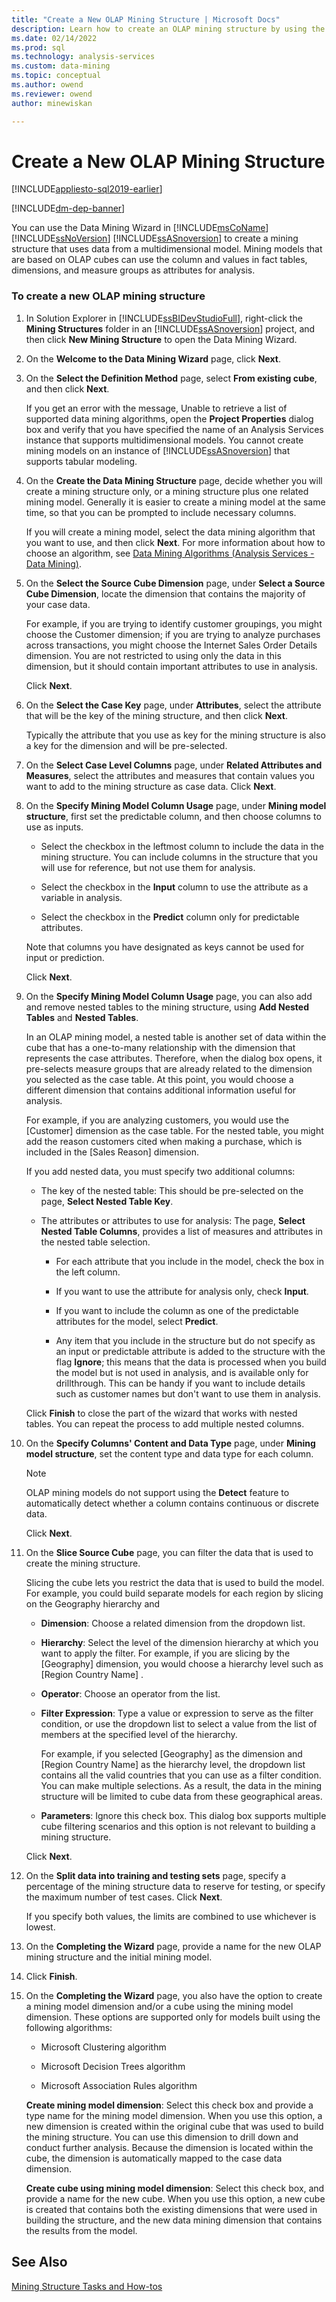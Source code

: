 ```yaml
---
title: "Create a New OLAP Mining Structure | Microsoft Docs"
description: Learn how to create an OLAP mining structure by using the Data Mining Wizard in Microsoft SQL Server Analysis Services.
ms.date: 02/14/2022
ms.prod: sql
ms.technology: analysis-services
ms.custom: data-mining
ms.topic: conceptual
ms.author: owend
ms.reviewer: owend
author: minewiskan

---
```

# Create a New OLAP Mining Structure
[!INCLUDE[appliesto-sql2019-earlier](../includes/appliesto-sql2019-earlier.md)]

[!INCLUDE[dm-dep-banner](../includes/dm-dep-banner.md)]

  You can use the Data Mining Wizard in [!INCLUDE[msCoName](../includes/msconame-md.md)] [!INCLUDE[ssNoVersion](../includes/ssnoversion-md.md)] [!INCLUDE[ssASnoversion](../includes/ssasnoversion-md.md)] to create a mining structure that uses data from a multidimensional model. Mining models that are based on OLAP cubes can use the column and values in fact tables, dimensions, and measure groups as attributes for analysis.  
  
### To create a new OLAP mining structure  
  
1.  In Solution Explorer in [!INCLUDE[ssBIDevStudioFull](../includes/ssbidevstudiofull-md.md)], right-click the **Mining Structures** folder in an [!INCLUDE[ssASnoversion](../includes/ssasnoversion-md.md)] project, and then click **New Mining Structure** to open the Data Mining Wizard.  
  
2.  On the **Welcome to the Data Mining Wizard** page, click **Next**.  
  
3.  On the **Select the Definition Method** page, select **From existing cube**, and then click **Next**.  
  
     If you get an error with the message, Unable to retrieve a list of supported data mining algorithms, open the **Project Properties** dialog box and verify that you have specified the name of an Analysis Services instance that supports multidimensional models. You cannot create mining models on an instance of [!INCLUDE[ssASnoversion](../includes/ssasnoversion-md.md)] that supports tabular modeling.  
  
4.  On the **Create the Data Mining Structure** page, decide whether you will create a mining structure only, or a mining structure plus one related mining model. Generally it is easier to create a mining model at the same time, so that you can be prompted to include necessary columns.  
  
     If you will create a mining model, select the data mining algorithm that you want to use, and then click **Next**. For more information about how to choose an algorithm, see [Data Mining Algorithms &#40;Analysis Services - Data Mining&#41;](../../analysis-services/data-mining/data-mining-algorithms-analysis-services-data-mining.md).  
  
5.  On the **Select the Source Cube Dimension** page, under **Select a Source Cube Dimension**, locate the dimension that contains the majority of your case data.  
  
     For example, if you are trying to identify customer groupings, you might choose the Customer dimension; if you are trying to analyze purchases across transactions, you might choose the Internet Sales Order Details dimension. You are not restricted to using only the data in this dimension, but it should contain important attributes to use in analysis.  
  
     Click **Next**.  
  
6.  On the **Select the Case Key** page, under **Attributes**, select the attribute that will be the key of the mining structure, and then click **Next**.  
  
     Typically the attribute that you use as key for the mining structure is also a key for the dimension and will be pre-selected.  
  
7.  On the **Select Case Level Columns** page, under **Related Attributes and Measures**, select the attributes and measures that contain values you want to add to the mining structure as case data. Click **Next**.  
  
8.  On the **Specify Mining Model Column Usage** page, under **Mining model structure**, first set the predictable column, and then choose columns to use as inputs.  
  
    -   Select the checkbox in the leftmost column to include the data in the mining structure. You can include columns in the structure that you will use for reference, but not use them for analysis.  
  
    -   Select the checkbox in the **Input** column to use the attribute as a variable in analysis.  
  
    -   Select the checkbox in the **Predict** column only for predictable attributes.  
  
     Note that columns you have designated as keys cannot be used for input or prediction.  
  
     Click **Next**.  
  
9. On the **Specify Mining Model Column Usage** page, you can also add and remove nested tables to the mining structure, using **Add Nested Tables** and **Nested Tables**.  
  
     In an OLAP mining model, a nested table is another set of data within the cube that has a one-to-many relationship with the dimension that represents the case attributes. Therefore, when the dialog box opens, it pre-selects measure groups that are already related to the dimension you selected as the case table. At this point, you would choose a different dimension that contains additional information useful for analysis.  
  
     For example, if you are analyzing customers, you would use the [Customer] dimension as the case table. For the nested table, you might add the reason customers cited when making a purchase, which is included in the [Sales Reason] dimension.  
  
     If you add nested data, you must specify two additional columns:  
  
    -   The key of the nested table: This should be pre-selected on the page, **Select Nested Table Key**.  
  
    -   The attributes or attributes to use for analysis: The page, **Select Nested Table Columns**, provides a list of measures and attributes in the nested table selection.  
  
        -   For each attribute that you include in the model, check the box in the left column.  
  
        -   If you want to use the attribute for analysis only, check **Input**.  
  
        -   If you want to include the column as one of the predictable attributes for the model, select **Predict**.  
  
        -   Any item that you include in the structure but do not specify as an input or predictable attribute is added to the structure with the flag **Ignore**; this means that the data is processed when you build the model but is not used in analysis, and is available only for drillthrough. This can be handy if you want to include details such as customer names but don't want to use them in analysis.  
  
     Click **Finish** to close the part of the wizard that works with nested tables. You can repeat the process to add multiple nested columns.  
  
10. On the **Specify Columns' Content and Data Type** page, under **Mining model structure**, set the content type and data type for each column.  
  
    > [!NOTE]  
    >  OLAP mining models do not support using the **Detect** feature to automatically detect whether a column contains continuous or discrete data.  
  
     Click **Next**.  
  
11. On the **Slice Source Cube** page, you can filter the data that is used to create the mining structure.  
  
     Slicing the cube lets you restrict the data that is used to build the model. For example, you could build separate models for each region by slicing on the Geography hierarchy and  
  
    -   **Dimension**: Choose a related dimension from the dropdown list.  
  
    -   **Hierarchy**:  Select the level of the dimension hierarchy at which you want to apply the filter. For example, if you are slicing by the [Geography] dimension, you would choose a hierarchy level such as [Region Country Name] .  
  
    -   **Operator**: Choose an operator from the list.  
  
    -   **Filter Expression**: Type a value or expression to serve as the filter condition, or use the dropdown list to select a value from the list of members at the specified level of the hierarchy.  
  
         For example, if you selected [Geography] as the dimension and [Region Country Name] as the hierarchy level, the dropdown list contains all the valid countries that you can use as a filter condition. You can make multiple selections. As a result, the data in the mining structure will be limited to cube data from these geographical areas.  
  
    -   **Parameters**: Ignore this check box. This dialog box supports multiple cube filtering scenarios and this option is not relevant to building a mining structure.  
  
     Click **Next**.  
  
12. On the **Split data into training and testing sets** page, specify a percentage of the mining structure data to reserve for testing, or specify the maximum number of test cases. Click **Next**.  
  
     If you specify both values, the limits are combined to use whichever is lowest.  
  
13. On the **Completing the Wizard** page, provide a name for the new OLAP mining structure and the initial mining model.  
  
14. Click **Finish**.  
  
15. On the **Completing the Wizard** page, you also have the option to create a mining model dimension and/or a cube using the mining model dimension. These options are supported only for models built using the following algorithms:  
  
    -   Microsoft Clustering algorithm  
  
    -   Microsoft Decision Trees algorithm  
  
    -   Microsoft Association Rules algorithm  
  
     **Create mining model dimension**: Select this check box and provide a type name for the mining model dimension. When you use this option, a new dimension is created within the original cube that was used to build the mining structure. You can use this dimension to drill down and conduct further analysis. Because the dimension is located within the cube, the dimension is automatically mapped to the case data dimension.  
  
     **Create cube using mining model dimension**: Select this check box, and provide a name for the new cube. When you use this option, a new cube is created that contains both the existing dimensions that were used in building the structure, and the new data mining dimension that contains the results from the model.  
  
## See Also  
 [Mining Structure Tasks and How-tos](../../analysis-services/data-mining/mining-structure-tasks-and-how-tos.md)  
  
  
